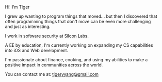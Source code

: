 Hi! I'm Tiger

I grew up wanting to program things that moved... but then I discovered that often programming things that don't move can be even more challenging and just as interesting.

I work in software security at Silcon Labs. 

A EE by education, I'm currently working on expanding my CS capabilities into iOS and Web development. 

I'm passionate about finance, cooking, and using my abilities to make a positive impact in communities across the world.

You can contact me at: tigeryyang@gmail.com
